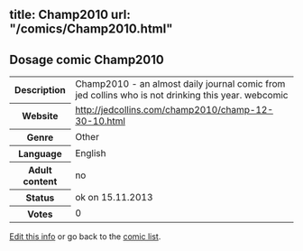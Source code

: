 title: Champ2010
url: "/comics/Champ2010.html"
---
Dosage comic Champ2010
-----------------------------------------

<p id="msg"></p>
<script type="text/javascript">
if (window.location.search === '?edit_info_mail=sent_ok') {
  var elem = document.getElementById("msg");
  elem.innerHTML = 'Edited information sucessfully sent for review, which is usually done daily. Thanks!';
  elem.className = 'ok';
}
</script>
<table class="comicinfo">
<tr>
<th>Description</th><td>Champ2010 - an almost daily journal comic from jed collins who is not drinking this year. webcomic</td>
</tr>
<tr>
<th>Website</th><td><a href="http://jedcollins.com/champ2010/champ-12-30-10.html">http://jedcollins.com/champ2010/champ-12-30-10.html</a></td>
</tr>
<tr>
<th>Genre</th><td>Other</td>
</tr>
<tr>
<th>Language</th><td>English</td>
</tr>
<tr>
<th>Adult content</th><td>no</td>
</tr>
<tr>
<th>Status</th><td>ok on 15.11.2013</td>
</tr>
<tr>
<th>Votes</th><td>0</td>
</tr>
</table>

[Edit this info](Champ2010_edit.html) or go back to the [comic list](../comic-index.html).
